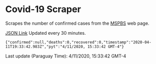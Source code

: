 # Covid-19 Scraper

Scrapes the number of confirmed cases from the [MSPBS](https://www.mspbs.gov.py/covid-19.php) web page.

[JSON Link](https://jmayalag.github.io/covid19-scrape/cases.json)
Updated every 30 minutes.
```
{"confirmed":null,"deaths":0,"recovered":0,"timestamp":"2020-04-11T19:33:42.983Z","pyt":"4/11/2020, 15:33:42 GMT-4"}
```
Last update (Paraguay Time): 4/11/2020, 15:33:42 GMT-4